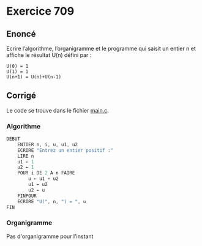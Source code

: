 # Exercice 709

## Enoncé

Ecrire l’algorithme, l’organigramme et le programme qui saisit un entier n et affiche le résultat U(n) défini par :

    U(0) = 1
    U(1) = 1
    U(n+1) = U(n)+U(n-1)

## Corrigé

Le code se trouve dans le fichier [main.c](../code/main.c).

### Algorithme

```java
DEBUT
    ENTIER n, i, u, u1, u2
    ECRIRE "Entrez un entier positif :"
    LIRE n
    u1 ← 1
    u2 ← 1
    POUR i DE 2 A n FAIRE
        u ← u1 + u2
        u1 ← u2
        u2 ← u
    FINPOUR
    ECRIRE "U(", n, ") = ", u
FIN
```

### Organigramme

Pas d'organigramme pour l'instant